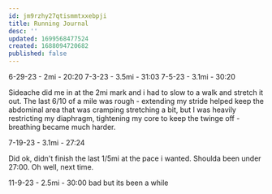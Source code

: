 ```yaml
---
id: jm9rzhy27qtismmtxxebpji
title: Running Journal
desc: ''
updated: 1699568477524
created: 1688094720682
published: false
---
```


6-29-23 - 2mi - 20:20
7-3-23 - 3.5mi - 31:03
7-5-23 - 3.1mi - 30:20

Sideache did me in at the 2mi mark and i had to slow to a walk and stretch it out.
The last 6/10 of a mile was rough - extending my stride helped keep the abdominal area that was cramping stretching a bit, but I was heavily restricting my diaphragm, tightening my core to keep the twinge off - breathing became much harder.

7-19-23 - 3.1mi - 27:24

Did ok, didn't finish the last 1/5mi at the pace i wanted. Shoulda been under 27:00. Oh well, next time.

11-9-23 - 2.5mi - 30:00
bad but its been a while

